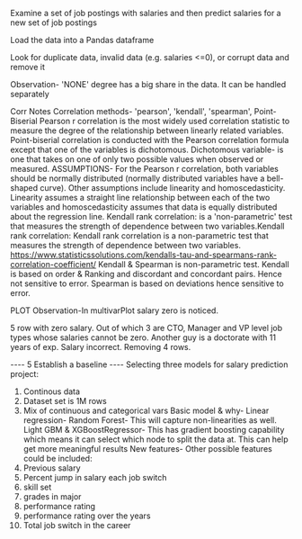 

Examine a set of job postings with salaries and then predict salaries for a new set of job postings

Load the data into a Pandas dataframe

Look for duplicate data, invalid data (e.g. salaries <=0), or corrupt data and remove it

Observation- 'NONE' degree has a big share in the data. It can be handled separately

Corr Notes
Correlation methods- 'pearson', 'kendall', 'spearman', Point-Biserial Pearson r correlation is the most widely used correlation statistic to measure the degree of the relationship between linearly related variables. Point-biserial correlation is conducted with the Pearson correlation formula except that one of the variables is dichotomous. Dichotomous variable- is one that takes on one of only two possible values when observed or measured. ASSUMPTIONS- For the Pearson r correlation, both variables should be normally distributed (normally distributed variables have a bell-shaped curve). Other assumptions include linearity and homoscedasticity. Linearity assumes a straight line relationship between each of the two variables and homoscedasticity assumes that data is equally distributed about the regression line. Kendall rank correlation: is a 'non-parametric' test that measures the strength of dependence between two variables.Kendall rank correlation: Kendall rank correlation is a non-parametric test that measures the strength of dependence between two variables. https://www.statisticssolutions.com/kendalls-tau-and-spearmans-rank-correlation-coefficient/ Kendall & Spearman is non-parametric test. Kendall is based on order & Ranking and discordant and concordant pairs. Hence not sensitive to error. Spearman is based on deviations hence sensitive to error.

PLOT Observation-In multivarPlot salary zero is noticed.

5 row with zero salary. Out of which 3 are CTO, Manager and VP level job types whose salaries cannot be zero. Another guy is a doctorate with 11 years of exp. Salary incorrect. Removing 4 rows.

---- 5 Establish a baseline ----
Selecting three models for salary prediction project:
1.	Continous data
2.	Dataset set is 1M rows
3.	Mix of continuous and categorical vars
Basic model & why- Linear regression- Random Forest- This will capture non-linearities as well. Light GBM & XGBoostRegressor- This has gradient boosting capability which means it can select which node to split the data at. This can help get more meaningful results
New features- Other possible features could be included:
1.	Previous salary
2.	Percent jump in salary each job switch
3.	skill set
4.	grades in major
5.	performance rating
6.	performance rating over the years
7.	Total job switch in the career





